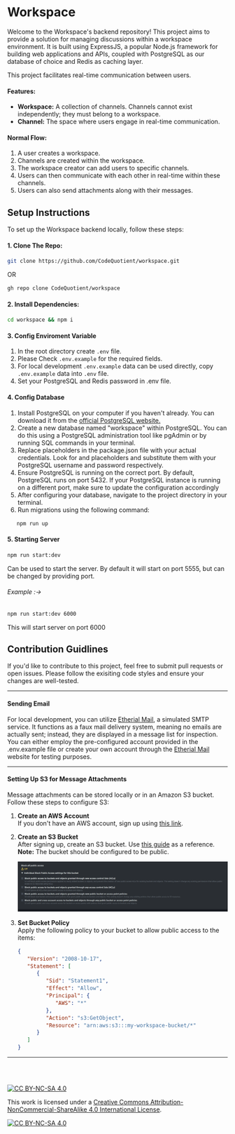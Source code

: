 # Workspace

Welcome to the Workspace's backend repository! This project aims to provide a solution for managing discussions within a workspace environment. It is built using ExpressJS, a popular Node.js framework for building web applications and APIs, coupled with PostgreSQL as our database of choice and Redis as caching layer.

This project facilitates real-time communication between users.
#### Features:
   + **Workspace:** A collection of channels. Channels cannot exist independently; they must belong to a workspace.
   + **Channel:** The space where users engage in real-time communication.


#### Normal Flow:
   1. A user creates a workspace.
   2. Channels are created within the workspace.
   3. The workspace creator can add users to specific channels.
   4. Users can then communicate with each other in real-time within these channels.
   5. Users can also send attachments along with their messages.



## Setup Instructions

To set up the Workspace backend locally, follow these steps:

#### 1. Clone The Repo:
   
   ```bash
   git clone https://github.com/CodeQuotient/workspace.git
   ```
   
   OR

   ```bash
   gh repo clone CodeQuotient/workspace
   ```
#### 2. Install Dependencies:

   ```bash
   cd workspace && npm i
   ```
#### 3. Config Enviroment Variable

   1. In the root directory create ```.env``` file.
   2. Please Check ```.env.example``` for the required fields.
   3. For local development ```.env.example``` data can be used directly, copy ```.env.example``` data into ```.env``` file.
   4. Set your PostgreSQL and Redis password in .env file. 


#### 4. Config Database
   1. Install PostgreSQL on your computer if you haven't already. You can download it from the [official PostgreSQL website.](https://www.postgresql.org/download/)
   2. Create a new database named "workspace" within PostgreSQL. You can do this using a PostgreSQL administration tool like pgAdmin or by running SQL commands in your terminal.
   3. Replace placeholders in the package.json file with your actual credentials. Look for <user> and <password> placeholders and substitute them with your PostgreSQL username and password respectively.
   4. Ensure PostgreSQL is running on the correct port. By default, PostgreSQL runs on port 5432. If your PostgreSQL instance is running on a different port, make sure to update the configuration accordingly
   5. After configuring your database, navigate to the project directory in your terminal.
   6. Run migrations using the following command:
   ```bash
      npm run up
   ```

#### 5. Starting Server

   ```bash
   npm run start:dev
   ```

   Can be used to start the server.
   By default it will start on port 5555, but can be changed by providing port.

   ###### Example :->

   ```bash
   npm run start:dev 6000
   ```
   
   This will start server on port 6000

## Contribution Guidlines

If you'd like to contribute to this project, feel free to submit pull requests or open issues. Please follow the exisiting code styles and ensure your changes are well-tested.


<hr>

#### Sending Email

For local development, you can utilize [Etherial Mail](https://ethereal.email/), a simulated SMTP service. It functions as a faux mail delivery system, meaning no emails are actually sent; instead, they are displayed in a message list for inspection. You can either employ the pre-configured account provided in the .env.example file or create your own account through the [Etherial Mail](https://ethereal.email/) website for testing purposes.

<hr>


#### Setting Up S3 for Message Attachments

Message attachments can be stored locally or in an Amazon S3 bucket. Follow these steps to configure S3:

1. **Create an AWS Account**  
   If you don't have an AWS account, sign up using [this link](https://portal.aws.amazon.com/billing/signup).

2. **Create an S3 Bucket**  
   After signing up, create an S3 bucket. Use [this guide](https://docs.aws.amazon.com/AmazonS3/latest/userguide/creating-bucket.html) as a reference.  
   **Note:** The bucket should be configured to be public.

   ![alt text](README/image.png)

3. **Set Bucket Policy**  
   Apply the following policy to your bucket to allow public access to the items:
   ```json
   {
      "Version": "2008-10-17",
      "Statement": [
         {
            "Sid": "Statement1",
            "Effect": "Allow",
            "Principal": {
               "AWS": "*"
            },
            "Action": "s3:GetObject",
            "Resource": "arn:aws:s3:::my-workspace-bucket/*"
         }
      ]
   }
   ```

<hr>

<br>
<br>

[![CC BY-NC-SA 4.0][cc-by-nc-sa-shield]][cc-by-nc-sa]

This work is licensed under a
[Creative Commons Attribution-NonCommercial-ShareAlike 4.0 International License][cc-by-nc-sa].

[![CC BY-NC-SA 4.0][cc-by-nc-sa-image]][cc-by-nc-sa]

[cc-by-nc-sa]: http://creativecommons.org/licenses/by-nc-sa/4.0/
[cc-by-nc-sa-image]: https://licensebuttons.net/l/by-nc-sa/4.0/88x31.png
[cc-by-nc-sa-shield]: https://img.shields.io/badge/License-CC%20BY--NC--SA%204.0-lightgrey.svg
